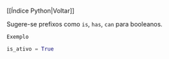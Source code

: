 [[Índice Python|Voltar]]

Sugere-se prefixos como `is`, `has`, `can` para booleanos.

`Exemplo`
```Python
is_ativo = True
```
